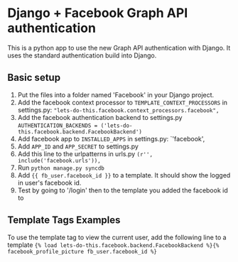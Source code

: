 # Django + Facebook Graph API authentication
This is a python app to use the new Graph API authentication with Django. It uses the standard authentication build into Django. 
## Basic setup
1. Put the files into a folder named 'Facebook' in your Django project.
2. Add the facebook context processor to `TEMPLATE_CONTEXT_PROCESSORS` in settings.py: `"lets-do-this.facebook.context_processors.facebook",`
3. Add the facebook authentication backend to settings.py `AUTHENTICATION_BACKENDS = ('lets-do-this.facebook.backend.FacebookBackend')`
4. Add facebook app to `INSTALLED_APPS` in settings.py: `'facebook',
5. Add `APP_ID` and `APP_SECRET` to settings.py
6. Add this line to the urlpatterns in urls.py `(r'', include('facebook.urls')),`
7. Run `python manage.py syncdb`
8. Add `{{ fb_user.facebook_id }}` to a template. It should show the logged in user's facebook id.
9. Test by going to '/login' then to the template you added the facebook id to

## Template Tags Examples
To use the template tag to view the current user, add the following line to a template
`{% load lets-do-this.facebook.backend.FacebookBackend %}{% facebook_profile_picture fb_user.facebook_id %}`